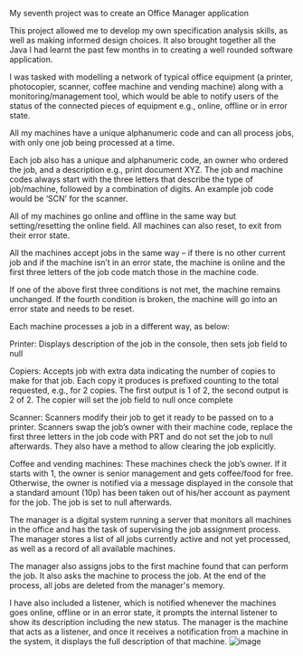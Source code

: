My seventh project was to create an Office Manager application 

This project allowed me to develop my own specification analysis skills, as well as making informed design choices. It also brought together all the Java I had learnt the past few months in to creating a well rounded software application.

I was tasked with modelling a network of typical office equipment (a printer, photocopier, scanner, coffee machine and vending machine) along with a monitoring/management tool, which would be able to notify users of the status of the connected pieces of equipment e.g., online, offline or in error state.  

All my machines have a unique alphanumeric code and can all process jobs, with only one job being processed at a time. 

Each job also has a unique and alphanumeric code, an owner who ordered the job, and a description e.g., print document XYZ. The job and machine codes always start with the three letters that describe the type of job/machine, followed by a combination of digits. An example job code would be ‘SCN’ for the scanner. 

All of my machines go online and offline in the same way but setting/resetting the online field. All machines can also reset, to exit from their error state. 

All the machines accept jobs in the same way – if there is no other current job and if the machine isn’t in an error state, the machine is online and the first three letters of the job code match those in the machine code. 

If one of the above first three conditions is not met, the machine remains unchanged. If the fourth condition is broken, the machine will go into an error state and needs to be reset. 

Each machine processes a job in a different way, as below:

Printer: Displays description of the job in the console, then sets job field to null

Copiers: Accepts job with extra data indicating the number of copies to make for that job. Each copy it produces is prefixed counting to the total requested, e.g., for 2 copies. The first output is 1 of 2, the second output is 2 of 2. The copier will set the job field to null once complete 

Scanner: Scanners modify their job to get it ready to be passed on to a printer. Scanners swap the job’s owner with their machine code, replace the first three letters in the job code with PRT and do not set the job to null afterwards. They also have a method to allow clearing the job explicitly.

Coffee and vending machines: These machines check the job’s owner. If it starts with 1, the owner is senior management and gets coffee/food for free. Otherwise, the owner is notified via a message displayed in the console that a standard amount (10p) has been taken out of his/her account as payment for the job. The job is set to null afterwards.

The manager is a digital system running a server that monitors all machines in the office and has the task of supervising the job assignment process. The manager stores a list of all jobs currently active and not yet processed, as well as a record of all available machines. 

The manager also assigns jobs to the first machine found that can perform the job. It also asks the machine to process the job. At the end of the process, all jobs are deleted from the manager's memory. 

I have also included a listener, which is notified whenever the machines goes online, offline or in an error state, it prompts the internal listener to show its description including the new status. The manager is the machine that acts as a listener, and once it receives a notification from a machine in the system, it displays the full description of that machine. 
![image](https://user-images.githubusercontent.com/79163858/205318874-86dac0ba-400e-4255-958f-ebdd7cb1e9a5.png)
